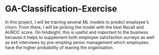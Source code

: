 # GA-Classification-Exercise
In this project, I will be training several ML models to predict employee's churn. From there, I will be picking the model with the best Recall and AUROC score. On hindsight, this is useful and important to the business because it helps to supplement both employee satisfaction surveys as well as exit interviews by pre-empting senior management which employees have the higher probability of leaving the organisation.
